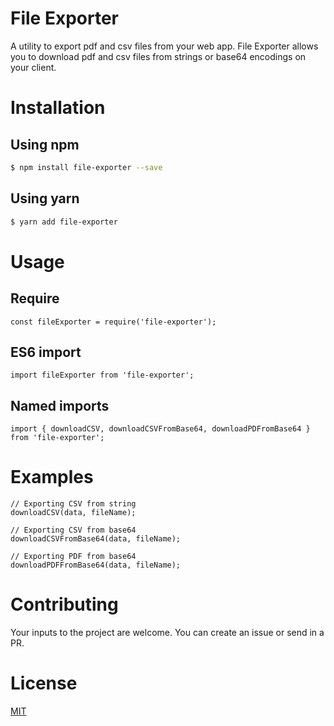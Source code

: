 # File Exporter

A utility to export pdf and csv files from your web app. File Exporter allows you to download pdf and csv files from strings or base64 encodings on your client.

# Installation

## Using npm

```bash
$ npm install file-exporter --save
```

## Using yarn

```bash
$ yarn add file-exporter
```

# Usage

## Require

```
const fileExporter = require('file-exporter');
```

## ES6 import

```
import fileExporter from 'file-exporter';
```

## Named imports

```
import { downloadCSV, downloadCSVFromBase64, downloadPDFromBase64 } from 'file-exporter';
```

# Examples

```
// Exporting CSV from string
downloadCSV(data, fileName);

// Exporting CSV from base64
downloadCSVFromBase64(data, fileName);

// Exporting PDF from base64
downloadPDFFromBase64(data, fileName);
```

# Contributing

Your inputs to the project are welcome. You can create an issue or send in a PR.

# License

[MIT](https://github.com/aviskarkc10/file-exporter/blob/master/LICENSE)


